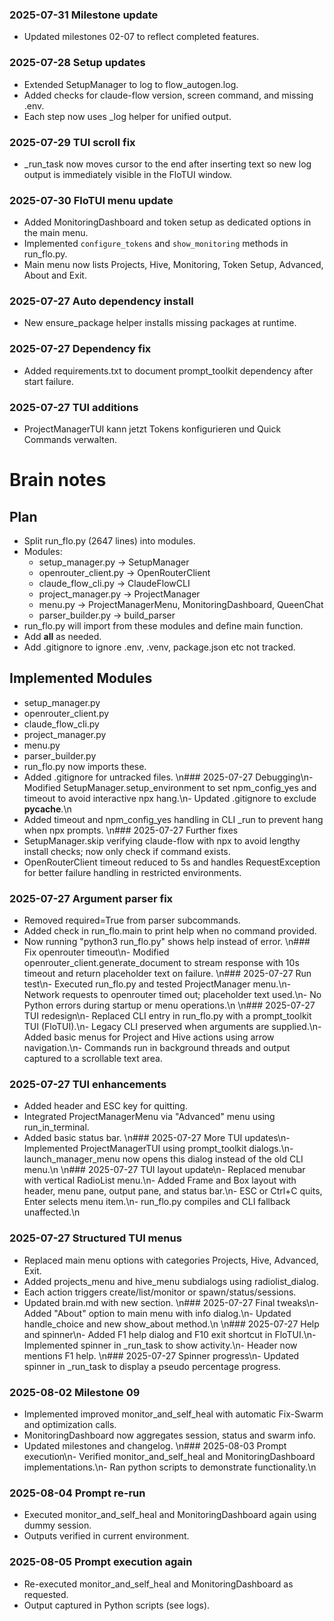 ### 2025-07-31 Milestone update
- Updated milestones 02-07 to reflect completed features.

### 2025-07-28 Setup updates
- Extended SetupManager to log to flow_autogen.log.
- Added checks for claude-flow version, screen command, and missing .env.
- Each step now uses _log helper for unified output.
### 2025-07-29 TUI scroll fix
- _run_task now moves cursor to the end after inserting text so new log output
  is immediately visible in the FloTUI window.
### 2025-07-30 FloTUI menu update
- Added MonitoringDashboard and token setup as dedicated options in the main
  menu.
- Implemented `configure_tokens` and `show_monitoring` methods in run_flo.py.
- Main menu now lists Projects, Hive, Monitoring, Token Setup, Advanced, About
  and Exit.
### 2025-07-27 Auto dependency install
- New ensure_package helper installs missing packages at runtime.

### 2025-07-27 Dependency fix
- Added requirements.txt to document prompt_toolkit dependency after start failure.

### 2025-07-27 TUI additions
- ProjectManagerTUI kann jetzt Tokens konfigurieren und Quick Commands verwalten.

# Brain notes
## Plan
- Split run_flo.py (2647 lines) into modules.
- Modules:
  - setup_manager.py -> SetupManager
  - openrouter_client.py -> OpenRouterClient
  - claude_flow_cli.py -> ClaudeFlowCLI
  - project_manager.py -> ProjectManager
  - menu.py -> ProjectManagerMenu, MonitoringDashboard, QueenChat
  - parser_builder.py -> build_parser
- run_flo.py will import from these modules and define main function.
- Add __all__ as needed.
- Add .gitignore to ignore .env, .venv, package.json etc not tracked.

## Implemented Modules
- setup_manager.py
- openrouter_client.py
- claude_flow_cli.py
- project_manager.py
- menu.py
- parser_builder.py
- run_flo.py now imports these.
- Added .gitignore for untracked files.
\n### 2025-07-27 Debugging\n- Modified SetupManager.setup_environment to set npm_config_yes and timeout to avoid interactive npx hang.\n- Updated .gitignore to exclude __pycache__.\n
- Added timeout and npm_config_yes handling in CLI _run to prevent hang when npx prompts.
\n### 2025-07-27 Further fixes
- SetupManager.skip verifying claude-flow with npx to avoid lengthy install
  checks; now only check if command exists.
- OpenRouterClient timeout reduced to 5s and handles RequestException for
  better failure handling in restricted environments.

### 2025-07-27 Argument parser fix
- Removed required=True from parser subcommands.
- Added check in run_flo.main to print help when no command provided.
- Now running "python3 run_flo.py" shows help instead of error.
\n### Fix openrouter timeout\n- Modified openrouter_client.generate_document to stream response with 10s timeout and return placeholder text on failure.
\n### 2025-07-27 Run test\n- Executed run_flo.py and tested ProjectManager menu.\n- Network requests to openrouter timed out; placeholder text used.\n- No Python errors during startup or menu operations.\n
\n### 2025-07-27 TUI redesign\n- Replaced CLI entry in run_flo.py with a prompt_toolkit TUI (FloTUI).\n- Legacy CLI preserved when arguments are supplied.\n- Added basic menus for Project and Hive actions using arrow navigation.\n- Commands run in background threads and output captured to a scrollable text area.

### 2025-07-27 TUI enhancements
- Added header and ESC key for quitting.
- Integrated ProjectManagerMenu via "Advanced" menu using run_in_terminal.
- Added basic status bar.
\n### 2025-07-27 More TUI updates\n- Implemented ProjectManagerTUI using prompt_toolkit dialogs.\n- launch_manager_menu now opens this dialog instead of the old CLI menu.\n
\n### 2025-07-27 TUI layout update\n- Replaced menubar with vertical RadioList menu.\n- Added Frame and Box layout with header, menu pane, output pane, and status bar.\n- ESC or Ctrl+C quits, Enter selects menu item.\n- run_flo.py compiles and CLI fallback unaffected.\n
### 2025-07-27 Structured TUI menus
- Replaced main menu options with categories Projects, Hive, Advanced, Exit.
- Added projects_menu and hive_menu subdialogs using radiolist_dialog.
- Each action triggers create/list/monitor or spawn/status/sessions.
- Updated brain.md with new section.
\n### 2025-07-27 Final tweaks\n- Added "About" option to main menu with info dialog.\n- Updated handle_choice and new show_about method.\n
\n### 2025-07-27 Help and spinner\n- Added F1 help dialog and F10 exit shortcut in FloTUI.\n- Implemented spinner in _run_task to show activity.\n- Header now mentions F1 help.
\n### 2025-07-27 Spinner progress\n- Updated spinner in _run_task to display a pseudo percentage progress.

### 2025-08-02 Milestone 09
- Implemented improved monitor_and_self_heal with automatic Fix-Swarm and optimization calls.
- MonitoringDashboard now aggregates session, status and swarm info.
- Updated milestones and changelog.
\n### 2025-08-03 Prompt execution\n- Verified monitor_and_self_heal and MonitoringDashboard implementations.\n- Ran python scripts to demonstrate functionality.\n

### 2025-08-04 Prompt re-run
- Executed monitor_and_self_heal and MonitoringDashboard again using dummy session.
- Outputs verified in current environment.


### 2025-08-05 Prompt execution again
- Re-executed monitor_and_self_heal and MonitoringDashboard as requested.
- Output captured in Python scripts (see logs).
